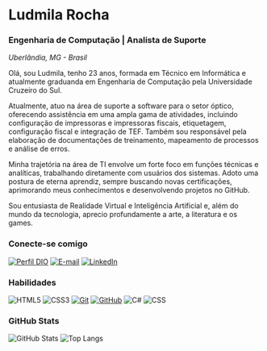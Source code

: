 
# Ludmila Rocha 
### Engenharia de Computação | Analista de Suporte
*Uberlândia, MG - Brasil*

Olá, sou Ludmila, tenho 23 anos, formada em Técnico em Informática e atualmente graduanda em Engenharia de Computação pela Universidade Cruzeiro do Sul.

Atualmente, atuo na área de suporte a software para o setor óptico, oferecendo assistência em uma ampla gama de atividades, incluindo configuração de impressoras e impressoras fiscais, etiquetagem, configuração fiscal e integração de TEF. Também sou responsável pela elaboração de documentações de treinamento, mapeamento de processos e análise de erros.

Minha trajetória na área de TI envolve um forte foco em funções técnicas e analíticas, trabalhando diretamente com usuários dos sistemas. Adoto uma postura de eterna aprendiz, sempre buscando novas certificações, aprimorando meus conhecimentos e desenvolvendo projetos no GitHub.

Sou entusiasta de Realidade Virtual e Inteligência Artificial e, além do mundo da tecnologia, aprecio profundamente a arte, a literatura e os games.

### Conecte-se comigo

[![Perfil DIO](https://img.shields.io/badge/-Meu%20Perfil%20na%20DIO-30A3DC?style=for-the-badge)](https://www.dio.me/users/ludmila030301_54035)
[![E-mail](https://img.shields.io/badge/-Email-000?style=for-the-badge&logo=microsoft-outlook&logoColor=E94D5F)](mailto:ludmila030301@hotmail.com)
[![LinkedIn](https://img.shields.io/badge/-LinkedIn-000?style=for-the-badge&logo=linkedin&logoColor=30A3DC)](https://www.linkedin.com/in/ludmila-rocha-silva-21694b1a9/)

### Habilidades

![HTML5](https://img.shields.io/badge/HTML-000?style=for-the-badge&logo=html5&logoColor=30A3DC)
![CSS3](https://img.shields.io/badge/CSS3-000?style=for-the-badge&logo=css3&logoColor=E94D5F)
[![Git](https://img.shields.io/badge/Git-000?style=for-the-badge&logo=git&logoColor=E94D5F)](https://git-scm.com/doc)
[![GitHub](https://img.shields.io/badge/GitHub-000?style=for-the-badge&logo=github&logoColor=30A3DC)](https://docs.github.com/)
![C#](https://img.shields.io/badge/C%23-0D1117?style=for-the-badge&logo=c-sharp&logoColor=823085)
![CSS](https://img.shields.io/badge/css3-192436?style=for-the-badge&logo=css3)

### GitHub Stats

![GitHub Stats](https://github-readme-stats.vercel.app/api?username=LudmilaRocha&theme=transparent&bg_color=000&border_color=30A3DC&show_icons=true&icon_color=30A3DC&title_color=E94D5F&text_color=FFF)
![Top Langs](https://github-readme-stats-git-masterrstaa-rickstaa.vercel.app/api/top-langs/?username=LudmilaRocha&layout=compact&bg_color=000&border_color=30A3DC&title_color=E94D5F&text_color=FFF)



